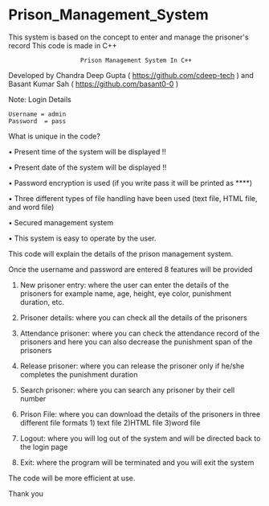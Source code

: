 # Prison_Management_System
This system is based on the concept to enter and manage the prisoner's record  This code is made in C++

						Prison Management System In C++


Developed by Chandra Deep Gupta ( https://github.com/cdeep-tech ) and Basant Kumar Sah ( https://github.com/basant0-0 )

Note: Login Details

	Username = admin
	Password  = pass
	
What is unique in the code?

•	Present time of the system will be displayed !!

•	Present date of the system will be displayed !!

•	Password encryption is used (if you write pass it will be printed as ****)

•	Three different types of file handling have been used (text file, HTML file, and word file)

•	Secured management system

•	This system is easy to operate by the user.


This code will  explain the details of the prison management system.

Once the username and password are entered 8 features will be provided

1.	New prisoner entry:  where the user can enter the details of the prisoners for example name, age, height, eye color, punishment duration, etc.

2.	Prisoner details: where you can check all the details of the prisoners

3.	Attendance prisoner: where you can check the attendance  record of the prisoners and here you can also decrease the punishment span of the prisoners

4.	Release prisoner: where you can release the prisoner only if he/she completes the punishment duration 

5.	Search prisoner: where you can search any prisoner by their cell number

6.	Prison File: where you can download the details of the prisoners in three different file formats 1) text file 2)HTML file 3)word file

7.	Logout: where you will log out of the system and will be directed back to the login page 

8.	Exit: where the program will be terminated and you will exit the system


The code will be more efficient at use.

Thank you
